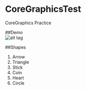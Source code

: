 CoreGraphicsTest
================

CoreGraphics Practice
  
##Demo  
![alt tag](http://i.imgur.com/KgDtJss.png)


##Shapes
1. Arrow
2. Triangle
3. Stick
4. Coin
5. Heart
6. Circle
